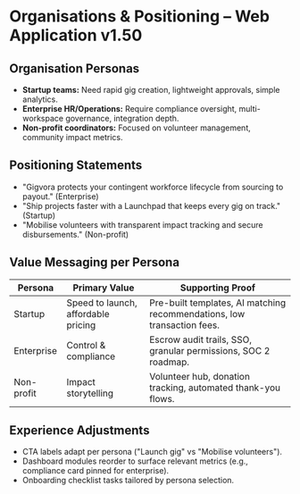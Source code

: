 # Organisations & Positioning – Web Application v1.50

## Organisation Personas
- **Startup teams:** Need rapid gig creation, lightweight approvals, simple analytics.
- **Enterprise HR/Operations:** Require compliance oversight, multi-workspace governance, integration depth.
- **Non-profit coordinators:** Focused on volunteer management, community impact metrics.

## Positioning Statements
- "Gigvora protects your contingent workforce lifecycle from sourcing to payout." (Enterprise)
- "Ship projects faster with a Launchpad that keeps every gig on track." (Startup)
- "Mobilise volunteers with transparent impact tracking and secure disbursements." (Non-profit)

## Value Messaging per Persona
| Persona | Primary Value | Supporting Proof |
| --- | --- | --- |
| Startup | Speed to launch, affordable pricing | Pre-built templates, AI matching recommendations, low transaction fees. |
| Enterprise | Control & compliance | Escrow audit trails, SSO, granular permissions, SOC 2 roadmap. |
| Non-profit | Impact storytelling | Volunteer hub, donation tracking, automated thank-you flows. |

## Experience Adjustments
- CTA labels adapt per persona ("Launch gig" vs "Mobilise volunteers").
- Dashboard modules reorder to surface relevant metrics (e.g., compliance card pinned for enterprise).
- Onboarding checklist tasks tailored by persona selection.
